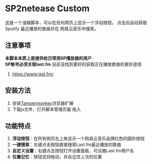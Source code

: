 # SP2netease Custom

这是一个油猴脚本，可以在任何网页上显示一个浮动按钮，
点击后自动获取 Spotify 最近播放的歌曲并在 网易云音乐中搜索。

## 注意事项
**本脚本本质上是提供给日常用SP播放器的用户**  
**SP账号必须关联last.fm**  目前没找到更好的获取正在播放歌曲的更好途径
1. https://www.last.fm/

## 安装方法

1. 安装[Tampermonkey](https://www.tampermonkey.net/)浏览器扩展
2. 下载js文件，打开脚本管理页面 拖入

## 功能特点

1. **浮动按钮**：在所有网页左上角显示一个网易云音乐品牌红色的圆形按钮
2. **一键搜索**：左键点击按钮直接搜索Last.fm最近播放的歌曲
3. **自定义设置**：右键点击按钮打开设置面板，可设置Last.fm用户名
4. **位置记忆**：按钮支持拖动，并会记住上次的位置


